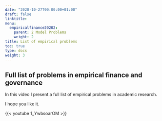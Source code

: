 ```yaml
---
date: "2020-10-27T00:00:00+01:00"
draft: false
linktitle:
menu:
  empiricalfinance20202:
    parent: 2 Model Problems
    weight: 2
title: List of empirical problems
toc: true
type: docs
weight: 3
---
```


## Full list of problems in empirical finance and governance

In this video I present a full list of empirical problems in academic research.

I hope you like it.

{{< youtube 1_YwbsoarOM >}}



